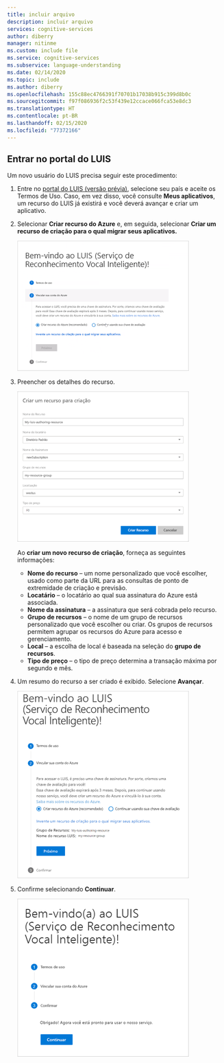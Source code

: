 ```yaml
---
title: incluir arquivo
description: incluir arquivo
services: cognitive-services
author: diberry
manager: nitinme
ms.custom: include file
ms.service: cognitive-services
ms.subservice: language-understanding
ms.date: 02/14/2020
ms.topic: include
ms.author: diberry
ms.openlocfilehash: 155c88ec4766391f70701b17038b915c399d8b0c
ms.sourcegitcommit: f97f086936f2c53f439e12ccace066fca53e8dc3
ms.translationtype: HT
ms.contentlocale: pt-BR
ms.lasthandoff: 02/15/2020
ms.locfileid: "77372166"
---
```

## <a name="sign-in-to-luis-portal"></a>Entrar no portal do LUIS

Um novo usuário do LUIS precisa seguir este procedimento:

1. Entre no [portal do LUIS (versão prévia)](https://preview.luis.ai), selecione seu país e aceite os Termos de Uso. Caso, em vez disso, você consulte **Meus aplicativos**, um recurso do LUIS já existirá e você deverá avançar e criar um aplicativo.

1. Selecionar **Criar recurso do Azure** e, em seguida, selecionar **Criar um recurso de criação para o qual migrar seus aplicativos.**

    ![Escolher um tipo de recurso de criação de Reconhecimento Vocal](../media/luis-how-to-azure-subscription/sign-in-create-resource.png)

1. Preencher os detalhes do recurso.

    ![Criar recurso de criação](../media/migrate-authoring-key/choose-authoring-resource-form.png)

    Ao **criar um novo recurso de criação**, forneça as seguintes informações:

    * **Nome do recurso** – um nome personalizado que você escolher, usado como parte da URL para as consultas de ponto de extremidade de criação e previsão.
    * **Locatário** – o locatário ao qual sua assinatura do Azure está associada.
    * **Nome da assinatura** – a assinatura que será cobrada pelo recurso.
    * **Grupo de recursos** – o nome de um grupo de recursos personalizado que você escolher ou criar. Os grupos de recursos permitem agrupar os recursos do Azure para acesso e gerenciamento.
    * **Local** – a escolha de local é baseada na seleção do **grupo de recursos**.
    * **Tipo de preço** – o tipo de preço determina a transação máxima por segundo e mês.

1. Um resumo do recurso a ser criado é exibido. Selecione **Avançar**.

    ![Criar recurso de criação](../media/sign-in/sign-in-confirm-key-selection.png)

1. Confirme selecionando **Continuar**.

    ![Criar recurso de criação](../media/sign-in/sign-in-confirm-continue.png)